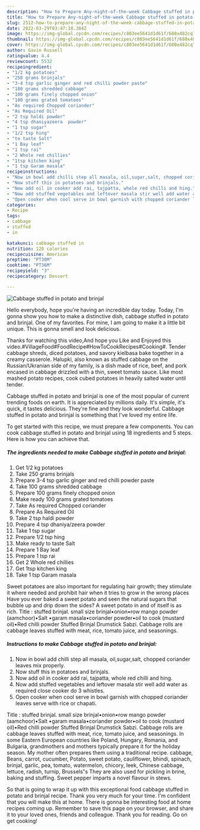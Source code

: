 ```yaml
---
description: "How to Prepare Any-night-of-the-week Cabbage stuffed in potato and brinjal"
title: "How to Prepare Any-night-of-the-week Cabbage stuffed in potato and brinjal"
slug: 2512-how-to-prepare-any-night-of-the-week-cabbage-stuffed-in-potato-and-brinjal
date: 2022-03-29T03:47:18.384Z
image: https://img-global.cpcdn.com/recipes/c803ee5641d1d61f/680x482cq70/cabbage-stuffed-in-potato-and-brinjal-recipe-main-photo.jpg
thumbnail: https://img-global.cpcdn.com/recipes/c803ee5641d1d61f/680x482cq70/cabbage-stuffed-in-potato-and-brinjal-recipe-main-photo.jpg
cover: https://img-global.cpcdn.com/recipes/c803ee5641d1d61f/680x482cq70/cabbage-stuffed-in-potato-and-brinjal-recipe-main-photo.jpg
author: Gavin Russell
ratingvalue: 4.4
reviewcount: 5532
recipeingredient:
- "1/2 kg potatoes"
- "250 grams brinjals"
- "3-4 tsp garlic ginger and red chilli powder paste"
- "100 grams shredded cabbage"
- "100 grams finely chopped onion"
- "100 grams grated tomatoes"
- "As required Chopped coriander"
- "As Required Oil"
- "2 tsp haldi powder"
- "4 tsp dhaniyazeera  powder"
- "1 tsp sugar"
- "1/2 tsp hing"
- "to taste Salt"
- "1 Bay leaf"
- "1 tsp rai"
- "2 Whole red chillies"
- "1tsp kitchen king"
- "1 tsp Garam masala"
recipeinstructions:
- "Now in bowl add chilli step all masala, oil,sugar,salt, chopped coriander leaves mix properly."
- "Now stuff this in potatoes and brinjals."
- "Now add oil in cooker add rai, tajpatta, whole red chilli and hing."
- "Now add stuffed vegetables and leftover masala stir well add water as required close cooker do 3 whistles."
- "Open cooker when cool serve in bowl garnish with chopped coriander leaves serve with rice or chapati."
categories:
- Recipe
tags:
- cabbage
- stuffed
- in

katakunci: cabbage stuffed in 
nutrition: 120 calories
recipecuisine: American
preptime: "PT30M"
cooktime: "PT36M"
recipeyield: "3"
recipecategory: Dessert

---
```



![Cabbage stuffed in potato and brinjal](https://img-global.cpcdn.com/recipes/c803ee5641d1d61f/680x482cq70/cabbage-stuffed-in-potato-and-brinjal-recipe-main-photo.jpg)

Hello everybody, hope you're having an incredible day today. Today, I'm gonna show you how to make a distinctive dish, cabbage stuffed in potato and brinjal. One of my favorites. For mine, I am going to make it a little bit unique. This is gonna smell and look delicious.

Thanks for watching this video,And hope you Like and Enjoyed this video.#VillageFood#FoodRecipe#HowToCookRecipes#Cooking#. Tender cabbage shreds, diced potatoes, and savory kielbasa bake together in a creamy casserole. Halupki, also known as stuffed cabbage on the Russian/Ukranian side of my family, is a dish made of rice, beef, and pork encased in cabbage drizzled with a thin, sweet tomato sauce. Like most mashed potato recipes, cook cubed potatoes in heavily salted water until tender.

Cabbage stuffed in potato and brinjal is one of the most popular of current trending foods on earth. It is appreciated by millions daily. It's simple, it's quick, it tastes delicious. They're fine and they look wonderful. Cabbage stuffed in potato and brinjal is something that I've loved my entire life.


To get started with this recipe, we must prepare a few components. You can cook cabbage stuffed in potato and brinjal using 18 ingredients and 5 steps. Here is how you can achieve that.

<!--inarticleads1-->

##### The ingredients needed to make Cabbage stuffed in potato and brinjal:

1. Get 1/2 kg potatoes
1. Take 250 grams brinjals
1. Prepare 3-4 tsp garlic ginger and red chilli powder paste
1. Take 100 grams shredded cabbage
1. Prepare 100 grams finely chopped onion
1. Make ready 100 grams grated tomatoes
1. Take As required Chopped coriander
1. Prepare As Required Oil
1. Take 2 tsp haldi powder
1. Prepare 4 tsp dhaniya/zeera  powder
1. Take 1 tsp sugar
1. Prepare 1/2 tsp hing
1. Make ready to taste Salt
1. Prepare 1 Bay leaf
1. Prepare 1 tsp rai
1. Get 2 Whole red chillies
1. Get 1tsp kitchen king
1. Take 1 tsp Garam masala


Sweet potatoes are also important for regulating hair growth; they stimulate it where needed and prohibit hair when it tries to grow in the wrong places Have you ever baked a sweet potato and seen the natural sugars that bubble up and drip down the sides? A sweet potato in and of itself is as rich. Title : stuffed brinjal. small size brinjal•onion•row mango powder (aamchoor)•Salt •garam masala•coriander powder•oil to cook (mustard oil)•Red chilli powder Stuffed Brinjal Drumstick Sabzi. Cabbage rolls are cabbage leaves stuffed with meat, rice, tomato juice, and seasonings. 

<!--inarticleads2-->

##### Instructions to make Cabbage stuffed in potato and brinjal:

1. Now in bowl add chilli step all masala, oil,sugar,salt, chopped coriander leaves mix properly.
1. Now stuff this in potatoes and brinjals.
1. Now add oil in cooker add rai, tajpatta, whole red chilli and hing.
1. Now add stuffed vegetables and leftover masala stir well add water as required close cooker do 3 whistles.
1. Open cooker when cool serve in bowl garnish with chopped coriander leaves serve with rice or chapati.


Title : stuffed brinjal. small size brinjal•onion•row mango powder (aamchoor)•Salt •garam masala•coriander powder•oil to cook (mustard oil)•Red chilli powder Stuffed Brinjal Drumstick Sabzi. Cabbage rolls are cabbage leaves stuffed with meat, rice, tomato juice, and seasonings. In some Eastern European countries like Poland, Hungary, Romania, and Bulgaria, grandmothers and mothers typically prepare it for the holiday season. My mother often prepares them using a traditional recipe. cabbage, Beans, carrot, cucumber, Potato, sweet potato, cauliflower, bhindi, spinach, brinjal, garlic, pea, tomato, watermelon, chicory, leek, Chinese cabbage, lettuce, radish, turnip, Brussels‟s They are also used for pickling in brine, baking and stuffing. Sweet pepper imparts a novel flavour in stews. 

So that is going to wrap it up with this exceptional food cabbage stuffed in potato and brinjal recipe. Thank you very much for your time. I'm confident that you will make this at home. There is gonna be interesting food at home recipes coming up. Remember to save this page on your browser, and share it to your loved ones, friends and colleague. Thank you for reading. Go on get cooking!
